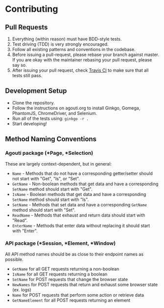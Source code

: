 # Contributing

## Pull Requests

1. Everything (within reason) must have BDD-style tests.
2. Test driving (TDD) is very strongly encouraged.
3. Follow all existing patterns and conventions in the codebase.
4. Before issuing a pull-request, please rebase your branch against master.
   If you are okay with the maintainer rebasing your pull request, please say so.
5. After issuing your pull request, check [Travis CI](https://travis-ci.org/reud/agouti) to make sure that all tests still pass.

## Development Setup

* Clone the repository.
* Follow the instructions on agouti.org to install Ginkgo, Gomega, PhantomJS, ChromeDriver, and Selenium.
* Run all of the tests using: `ginkgo -r .`
* Start developing!

## Method Naming Conventions

### Agouti package (*Page, *Selection)

These are largely context-dependent, but in general:
* `Name` - Methods that do not have a corresponding getter/setter should not start with "Get", "Is", or "Set".
* `GetName` - Non-boolean methods that get data and have a corresponding `SetName` method should start with "Get".
* `IsName` - Boolean methods that get data and have a corresponding `SetName` method should start with "Is".
* `SetName` - Methods that set data and have a corresponding `GetName` method should start with "Set".
* `ReadName` - Methods that exhaust and return data should start with "Read".
* `EnterName` - Methods that enter data without replacing it should start with "Enter".

### API package (*Session, *Element, *Window)

All API method names should be as close to their endpoint names as possible.
* `GetName` for all GET requests returning a non-boolean
* `IsName` for all GET requests returning a boolean
* `SetName` for POST requests that change the browser state
* `NewNames` for POST requests that return and exhaust some browser state (ex. logs)
* `Name` for POST requests that perform some action or retrieve data
* `GetNameElement` for all POST requests returning an element
